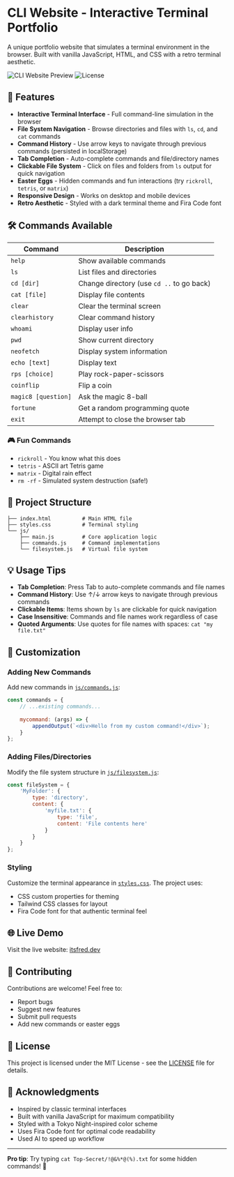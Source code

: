 # CLI Website - Interactive Terminal Portfolio

A unique portfolio website that simulates a terminal environment in the browser. Built with vanilla JavaScript, HTML, and CSS with a retro terminal aesthetic.

![CLI Website Preview](https://img.shields.io/badge/Status-Live-brightgreen) ![License](https://img.shields.io/badge/License-MIT-blue)

## 🚀 Features

- **Interactive Terminal Interface** - Full command-line simulation in the browser
- **File System Navigation** - Browse directories and files with `ls`, `cd`, and `cat` commands
- **Command History** - Use arrow keys to navigate through previous commands (persisted in localStorage)
- **Tab Completion** - Auto-complete commands and file/directory names
- **Clickable File System** - Click on files and folders from `ls` output for quick navigation
- **Easter Eggs** - Hidden commands and fun interactions (try `rickroll`, `tetris`, or `matrix`)
- **Responsive Design** - Works on desktop and mobile devices
- **Retro Aesthetic** - Styled with a dark terminal theme and Fira Code font

## 🛠️ Commands Available

| Command | Description |
|---------|-------------|
| `help` | Show available commands |
| `ls` | List files and directories |
| `cd [dir]` | Change directory (use `cd ..` to go back) |
| `cat [file]` | Display file contents |
| `clear` | Clear the terminal screen |
| `clearhistory` | Clear command history |
| `whoami` | Display user info |
| `pwd` | Show current directory |
| `neofetch` | Display system information |
| `echo [text]` | Display text |
| `rps [choice]` | Play rock-paper-scissors |
| `coinflip` | Flip a coin |
| `magic8 [question]` | Ask the magic 8-ball |
| `fortune` | Get a random programming quote |
| `exit` | Attempt to close the browser tab |

### 🎮 Fun Commands
- `rickroll` - You know what this does
- `tetris` - ASCII art Tetris game
- `matrix` - Digital rain effect
- `rm -rf` - Simulated system destruction (safe!)

## 📁 Project Structure

```
├── index.html          # Main HTML file
├── styles.css          # Terminal styling
└── js/
    ├── main.js         # Core application logic
    ├── commands.js     # Command implementations
    └── filesystem.js   # Virtual file system
```

## 💡 Usage Tips

- **Tab Completion**: Press Tab to auto-complete commands and file names
- **Command History**: Use ↑/↓ arrow keys to navigate through previous commands
- **Clickable Items**: Items shown by `ls` are clickable for quick navigation
- **Case Insensitive**: Commands and file names work regardless of case
- **Quoted Arguments**: Use quotes for file names with spaces: `cat "my file.txt"`

## 🎨 Customization

### Adding New Commands
Add new commands in [`js/commands.js`](js/commands.js):

```javascript
const commands = {
    // ...existing commands...
    
    mycommand: (args) => {
        appendOutput(`<div>Hello from my custom command!</div>`);
    }
};
```

### Adding Files/Directories
Modify the file system structure in [`js/filesystem.js`](js/filesystem.js):

```javascript
const fileSystem = {
    'MyFolder': {
        type: 'directory',
        content: {
            'myfile.txt': { 
                type: 'file', 
                content: 'File contents here' 
            }
        }
    }
};
```

### Styling
Customize the terminal appearance in [`styles.css`](styles.css). The project uses:
- CSS custom properties for theming
- Tailwind CSS classes for layout
- Fira Code font for that authentic terminal feel

## 🌐 Live Demo

Visit the live website: [itsfred.dev](https://itsfred.dev)

## 🤝 Contributing

Contributions are welcome! Feel free to:
- Report bugs
- Suggest new features
- Submit pull requests
- Add new commands or easter eggs

## 📄 License

This project is licensed under the MIT License - see the [LICENSE](LICENSE) file for details.

## 🙏 Acknowledgments

- Inspired by classic terminal interfaces
- Built with vanilla JavaScript for maximum compatibility
- Styled with a Tokyo Night-inspired color scheme
- Uses Fira Code font for optimal code readability
- Used AI to speed up workflow
---

**Pro tip**: Try typing `cat Top-Secret/!@&%*@(%).txt` for some hidden commands! 🤫
